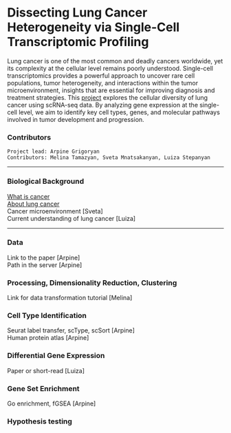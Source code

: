 # Dissecting Lung Cancer Heterogeneity via Single-Cell Transcriptomic Profiling
Lung cancer is one of the most common and deadly cancers worldwide, yet its complexity at the cellular level remains poorly understood. Single-cell transcriptomics provides a powerful approach to uncover rare cell populations, tumor heterogeneity, and interactions within the tumor microenvironment, insights that are essential for improving diagnosis and treatment strategies. 
This 
[project](https://docs.google.com/presentation/d/1RhBNvitkHGf0XaU5YJIngZHS3ZJ6dw9B/edit?usp=sharing&ouid=108169334741774870734&rtpof=true&sd=true)
explores the cellular diversity of lung cancer using scRNA-seq data. 
By analyzing gene expression at the single-cell level, we aim to identify key cell types, genes, and molecular pathways involved in tumor development and progression. 

 ### Contributors
```
Project lead: Arpine Grigoryan
Contributors: Melina Tamazyan, Sveta Mnatsakanyan, Luiza Stepanyan
```
  ___
  
### Biological Background
[What is cancer](https://www.cancer.gov/about-cancer/understanding/what-is-cancer) \
[About lung cancer](https://my.clevelandclinic.org/health/diseases/4375-lung-cancer) \
Cancer microenvironment [Sveta] \
Current understanding of lung cancer [Luiza]

___

### Data 
Link to the paper [Arpine] \
Path in the server [Arpine]

### Processing, Dimensionality Reduction, Clustering
Link for data transformation tutorial [Melina]

### Cell Type Identification
Seurat label transfer, scType, scSort [Arpine] \
Human protein atlas [Arpine]

### Differential Gene Expression 
Paper or short-read [Luiza]

### Gene Set Enrichment
Go enrichment, fGSEA [Arpine]

### Hypothesis testing
